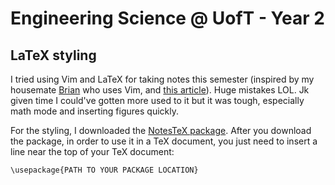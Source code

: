 # Engineering Science @ UofT - Year 2

## LaTeX styling

I tried using Vim and LaTeX for taking notes this semester (inspired by my housemate [Brian](https://chenbrian.ca/) who uses Vim, and [this article](https://castel.dev/post/lecture-notes-1/)). Huge mistakes LOL. Jk given time I could've gotten more used to it but it was tough, especially math mode and inserting figures quickly.

For the styling, I downloaded the [NotesTeX package](https://ctan.org/pkg/notestex?lang=en). After you download the package, in order to use it in a TeX document, you just need to insert a line near the top of your TeX document:

    \usepackage{PATH TO YOUR PACKAGE LOCATION}
